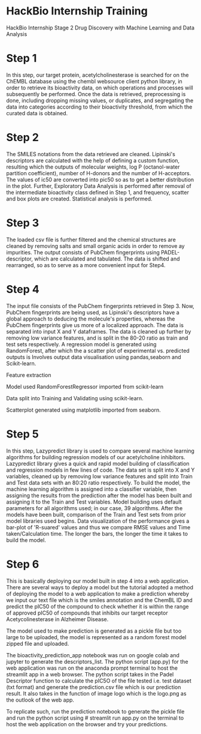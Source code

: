 # HackBio Internship Training
HackBio Internship Stage 2 Drug Discovery with Machine Learning and Data Analysis
# Step 1
In this step, our target protein, acetylcholinesterase is searched for on the ChEMBL database using the chembl websource client python library, in order to retrieve its bioactivity data, on which operations and processes will subsequently be performed. Once the data is retrieved, preprocessing is done, including dropping missing values, or duplicates, and segregating the data into categories according to their bioactivity threshold, from which the curated data is obtained.
# Step 2
The SMILES notations from the data retrieved are cleaned. Lipinski's descriptors are calculated with the help of defining a custom function, resulting which the outputs of molecular weights, log P (octanol-water partition coefficient), number of H-donors and the number of H-acceptors. The values of ic50 are converted into pic50 so as to get a better distribution in the plot. Further, Exploratory Data Analysis is performed after removal of the intermediate bioactivity class defined in Step 1, and frequency, scatter and box plots are created. Statistical analysis is performed. 
# Step 3
The loaded csv file is further filtered and the chemical structures are cleaned by removing salts and small organic acids in order to remove ay impurities. The output consists of PubChem fingerprints using PADEL-descriptor, which are calculated and tabulated. The data is shifted and rearranged, so as to serve as a more convenient input for Step4.
# Step 4
The input file consists of the PubChem fingerprints retrieved in Step 3. Now, PubChem fingerprints are being used, as Lipinski's descriptors have a global approach to deducing the molecule's properties, whereas the PubChem fingerprints give us more of a localized approach. The data is separated into input X and Y dataframes. The data is cleaned up further by removing low variance features, and is split in the 80-20 ratio as train and test sets respectively. A regression model is generated using RandomForest, after which the a scatter plot of experimental vs. predicted outputs is 
Involves output data visualisation using pandas,seaborn and Scikit-learn.

Feature extraction

Model used RandomForestRegressor imported from scikit-learn

Data split into Training and Validating using scikit-learn.

Scatterplot generated using matplotlib imported from seaborn.
# Step 5
In this step, Lazypredict library is used to compare several machine learning algorithms for building regression models of our acetylcholine inhibitors. Lazypredict library gives a quick and rapid model building of classification and regression models in few lines of code. The data set is split into X and Y variables, cleaned up by removing low variance features and split into Train and Test data sets with an 80:20 ratio respectively. 
To build the model, the machine learning algorithm is assigned into a classifier variable, then assigning the results from the prediction after the model has been built and assigning it to the Train and Test variables.
Model building uses default parameters for all algorithms used; in our case, 39 algorithms. After the models have been built, comparison of the Train and Test sets from prior model libraries used begins. Data visualization of the performance gives a bar-plot of 'R-suared' values and thus we compare RMSE values and Time taken/Calculation time. The longer the bars, the longer the time it takes to build the model. 
# Step 6
This is basically deploying our model built in step 4 into a web application. There are several ways to deploy a model but the tutorial adopted a method of deploying the model to a web application to make a prediction whereby we input our text file which is the smiles annotation and the ChemBL ID and predict the pIC50 of the compound to check whether it is within the range of approved pIC50 of compounds that inhibits our target receptor Acetycolinesterase in Alzheimer Disease.

The model used to make prediction is generated as a pickle file but too large to be uploaded, the model is represented as a random forest model zipped file and uploaded.

The bioactivity_prediction_app notebook was run on google colab and jupyter to generate the descriptors_list. 
The python script (app.py) for the web application was run on the anaconda prompt terminal to host the streamlit app in a web browser.
The python script takes in the Padel Descriptor function to calculate the pIC5O of the file tested i.e. test dataset (txt format) and generate the prediction.csv file  which is our prediction result.
It also takes in the function of image logo which is the logo.png as the outlook of the web app.

To replicate such, run the prediction notebook to generate the pickle file and run the python script using # streamlit run app.py on the terminal to host the web application on the browser and try your predictions. 
